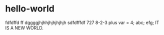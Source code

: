 # hello-world
fdfdffd
ff
dggggjhjhhjhjhjhjhjh
sdfdfffdf
727
8-2-3
plus
var = 4;
abc;
efg;
IT IS A NEW WORLD.
